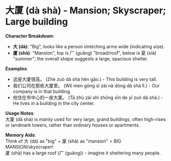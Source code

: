 # **大厦 (dà shà) - Mansion; Skyscraper; Large building**

**Character Breakdown**:  
- **大 (dà)**: "Big", looks like a person stretching arms wide (indicating size).  
- **厦 (shà)**: "Mansion", top is 广 (guǎng) "broad/roof", below is 夏 (xià) "summer"; the overall shape suggests a large, spacious shelter.

**Examples**:  
- 这座大厦很高。 (Zhè zuò dà shà hěn gāo.) - This building is very tall.  
- 我们公司在那栋大厦里。 (Wǒ men gōng sī zài nà dòng dà shà lǐ.) - Our company is in that building.  
- 他住在市中心的一座大厦。 (Tā zhù zài shì zhōng xīn de yī zuò dà shà.) - He lives in a building in the city center.

**Usage Notes**:  
大厦 (dà shà) is mainly used for very large, grand buildings, often high-rises or landmark towers, rather than ordinary houses or apartments.

**Memory Aids**:  
Think of 大 (dà) as "big" + 厦 (shà) as "mansion" = BIG MANSION/skyscraper!  
厦 (shà) has a large roof (广 (guǎng)) - imagine it sheltering many people.